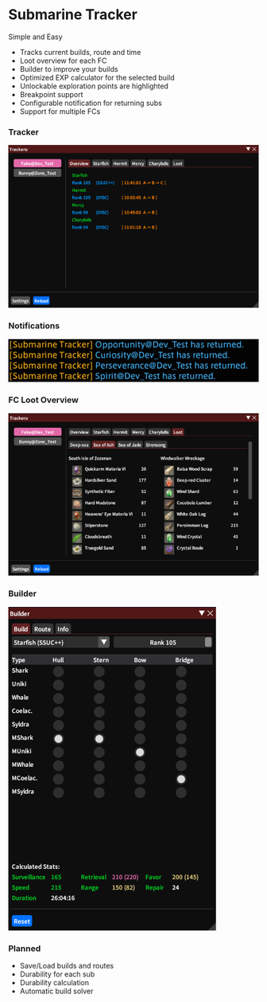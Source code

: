 # Submarine Tracker

Simple and Easy  
+ Tracks current builds, route and time 
+ Loot overview for each FC
+ Builder to improve your builds 
+ Optimized EXP calculator for the selected build
+ Unlockable exploration points are highlighted
+ Breakpoint support
+ Configurable notification for returning subs
+ Support for multiple FCs  

### Tracker
![tracker](SubmarineTracker/images/tracker.png)

### Notifications
![notify](SubmarineTracker/images/chat.png)

### FC Loot Overview
![loot](SubmarineTracker/images/fcLoot.png)

### Builder
![builder](SubmarineTracker/images/builder.png)


### Planned
+ Save/Load builds and routes
+ Durability for each sub 
+ Durability calculation
+ Automatic build solver
